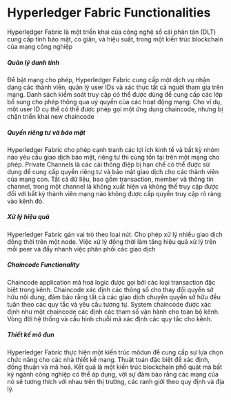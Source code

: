 ﻿<h1>Hyperledger Fabric Functionalities</h1>
<p>Hyperledger Fabric là một triển khai của công nghệ sổ cái phân tán (DLT) cung cấp tính bảo mật, co giãn, và hiệu suất, trong một kiến trúc blockchain của mạng công nghiệp</p>
<h5>Quản lý danh tính</h5>
<p>Để bật mạng cho phép, Hyperledger Fabric cung cấp một dịch vụ nhận dạng các thành viên, quản lý user IDs và xác thực tất cả người tham gia trên mạng. Danh sách kiểm soát truy cập có thể được dùng để cung cấp các lớp bổ sung cho phép thông qua uỷ quyền của các hoạt động mạng. Cho ví dụ, một user ID cụ thể có thể được phép gọi một ứng dụng chaincode, nhưng bị chặn triển khai new chaincode </p>
<h5>Quyền riêng tư và bảo mật</h5>
<p>Hyperledger Fabric cho phép cạnh tranh các lợi ích kinh tế và bất kỳ nhóm nào yêu cầu giao dịch bảo mật, riêng tư thì cùng tồn tại trên một mạng cho phép. Private Channels là các cái thông điệp bị hạn chế có thể được sử dụng để cung cấp quyền riêng tư và bảo mật giao dịch cho các thành viên của mạng con. Tất cả dữ liệu, bao gồm transaction, member và thông tin channel, trong một channel là không xuất hiện và không thể truy cập được đối với bất kỳ thành viên mạng nào không được cấp quyền truy cập rõ ràng vào kênh đó.</p>
<h5>Xử lý hiệu quả</h5>
<p>Hyperledger Fabric gán vai trò theo loại nút. Cho phép xử lý nhiều giao dịch đồng thời trên một node. Việc xử lý đồng thời làm tăng hiệu quả xử lý trên mỗi peer và đẩy nhanh việc phân phối các giao dịch</p>
<h5>Chaincode Functionality</h5>
<p>Chaincode application mã hoá logic được gọi bởi các loại transaction đặc biệt trong kênh. Chaincode xác định các thông số cho thay đổi quyền sở hữu nội dung, đảm bảo rằng tất cả các giao dịch chuyển quyền sở hữu đều tuân theo các quy tắc và yêu cầu tương tự. System chaincode được xác định như một chaincode các định các tham số vận hành cho toàn bộ kênh. Vòng đời hệ thống và cấu hình chuỗi mã xác định các quy tắc cho kênh.</p>
<h5>Thiết kế mô đun</h5>
<p>Hyperledger Fabric thực hiện một kiến trúc môdun để cung cấp sự lựa chọn chức năng cho các nhà thiết kế mạng. Thuật toán đặc biệt để xác định, đồng thuận và mã hoá. Kết quả là một kiến ​​trúc blockchain phổ quát mà bất kỳ ngành công nghiệp có thể áp dụng, với sự đảm bảo rằng các mạng của nó sẽ tương thích với nhau trên thị trường, các ranh giới theo quy định và địa lý.</p>
